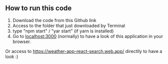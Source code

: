 ## How to run this code

1. Download the code from this Github link
2. Access to the folder that just downloaded by Terminal
3. type "npm start" / "yar start" (if yarn is installed)
4. Go to [localhost:3000](http://localhost:3000/) (normally) to have a look of this application in your browser.

Or access to https://weather-app-react-search.web.app/ directlly to have a look :)


